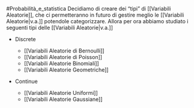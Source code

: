 #Probabilità_e_statistica 
Decidiamo di creare dei “tipi” di [[Variabili Aleatorie]], che ci permetteranno in futuro di gestire meglio le [[Variabili Aleatorie|v.a.]] potendole categorizzare.
Allora per ora abbiamo studiato i seguenti tipi delle [[Variabili Aleatorie|v.a.]]
- Discrete
	- [[Variabili Aleatorie di Bernoulli]]
	- [[Variabili Aleatorie di Poisson]]
	- [[Variabili Aleatorie Binomiali]]
	- [[Variabili Aleatorie Geometriche]]

- Continue
	- [[Variabili Aleatorie Uniformi]]
	- [[Variabili Aleatorie Gaussiane]] 